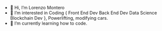 - 👋 Hi, I’m Lorenzo Montero
- 👀 I’m interested in 
Coding {
  Front End Dev
  Back End Dev
  Data Science
  Blockchain Dev
},
Powerlifting, 
modifying cars.
- 🌱 I’m currently learning how to code.

<!---
LoreMontero/LoreMontero is a ✨ special ✨ repository because its `README.md` (this file) appears on your GitHub profile.
You can click the Preview link to take a look at your changes.
--->
